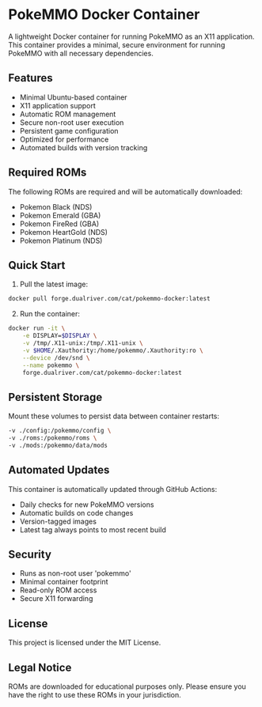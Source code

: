 # PokeMMO Docker Container

A lightweight Docker container for running PokeMMO as an X11 application. This container provides a minimal, secure environment for running PokeMMO with all necessary dependencies.

## Features

- Minimal Ubuntu-based container
- X11 application support
- Automatic ROM management
- Secure non-root user execution
- Persistent game configuration
- Optimized for performance
- Automated builds with version tracking

## Required ROMs

The following ROMs are required and will be automatically downloaded:
- Pokemon Black (NDS)
- Pokemon Emerald (GBA)
- Pokemon FireRed (GBA)
- Pokemon HeartGold (NDS)
- Pokemon Platinum (NDS)

## Quick Start

1. Pull the latest image:
```bash
docker pull forge.dualriver.com/cat/pokemmo-docker:latest
```

2. Run the container:
```bash
docker run -it \
    -e DISPLAY=$DISPLAY \
    -v /tmp/.X11-unix:/tmp/.X11-unix \
    -v $HOME/.Xauthority:/home/pokemmo/.Xauthority:ro \
    --device /dev/snd \
    --name pokemmo \
    forge.dualriver.com/cat/pokemmo-docker:latest
```

## Persistent Storage

Mount these volumes to persist data between container restarts:

```bash
-v ./config:/pokemmo/config \
-v ./roms:/pokemmo/roms \
-v ./mods:/pokemmo/data/mods
```

## Automated Updates

This container is automatically updated through GitHub Actions:
- Daily checks for new PokeMMO versions
- Automatic builds on code changes
- Version-tagged images
- Latest tag always points to most recent build

## Security

- Runs as non-root user 'pokemmo'
- Minimal container footprint
- Read-only ROM access
- Secure X11 forwarding

## License

This project is licensed under the MIT License.

## Legal Notice

ROMs are downloaded for educational purposes only. Please ensure you have the right to use these ROMs in your jurisdiction. 